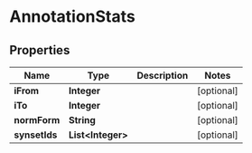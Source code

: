 # AnnotationStats

## Properties
Name | Type | Description | Notes
------------ | ------------- | ------------- | -------------
**iFrom** | **Integer** |  |  [optional]
**iTo** | **Integer** |  |  [optional]
**normForm** | **String** |  |  [optional]
**synsetIds** | **List&lt;Integer&gt;** |  |  [optional]
